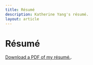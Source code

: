 ```yaml
---
title: Résumé
description: Katherine Yang's résumé.
layout: article
---
```


# Résumé

[Download a PDF of my résumé.](yang-katherine-resume-201903.pdf).